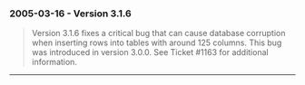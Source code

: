 ### 2005\-03\-16 \- Version 3\.1\.6


> Version 3\.1\.6 fixes a critical bug that can cause database corruption
>  when inserting rows into tables with around 125 columns. This bug was
>  introduced in version 3\.0\.0\. See
>  Ticket \#1163 for additional information.



---

